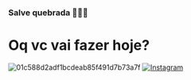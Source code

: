 ### Salve quebrada 🤙🤙👋

# Oq vc vai fazer hoje? 
![01c588d2adf1bcdeab85f491d7b73a7f](https://user-images.githubusercontent.com/77402118/104478728-6656eb00-55a1-11eb-812e-4f0e604216b3.jpg)
[![Instagram](https://img.shields.io/badge/Instagram-E4405F??style=flat-square&logo=instagram&logoColor=white)](https://www.instagram.com/samy_nandes_/)


